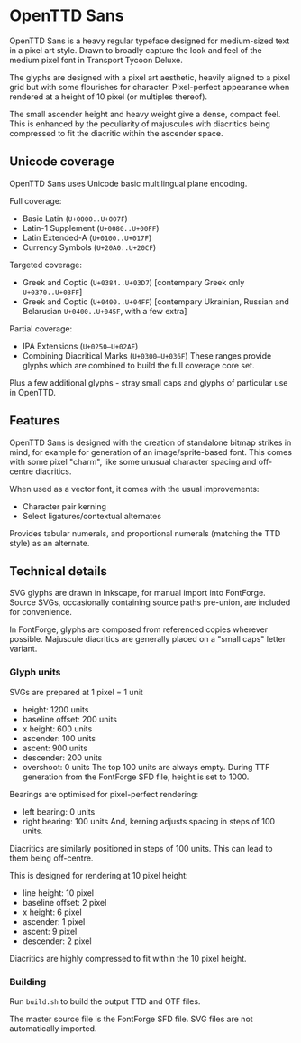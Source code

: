 # OpenTTD Sans
OpenTTD Sans is a heavy regular typeface designed for medium-sized text in a pixel art style. Drawn to broadly capture the look and feel of the medium pixel font in Transport Tycoon Deluxe.

The glyphs are designed with a pixel art aesthetic, heavily aligned to a pixel grid but with some flourishes for character. Pixel-perfect appearance when rendered at a height of 10 pixel (or multiples thereof).

The small ascender height and heavy weight give a dense, compact feel. This is enhanced by the peculiarity of majuscules with diacritics being compressed to fit the diacritic within the ascender space.

## Unicode coverage
OpenTTD Sans uses Unicode basic multilingual plane encoding.

Full coverage:
* Basic Latin (`U+0000..U+007F`)
* Latin-1 Supplement (`U+0080..U+00FF`)
* Latin Extended-A (`U+0100..U+017F`)
* Currency Symbols (`U+20A0..U+20CF`)

Targeted coverage:
* Greek and Coptic (`U+0384..U+03D7`) [contempary Greek only `U+0370..U+03FF`]
* Greek and Coptic (`U+0400..U+04FF`) [contempary Ukrainian, Russian and Belarusian `U+0400..U+045F`, with a few extra]

Partial coverage:
* IPA Extensions (`U+0250–U+02AF`)
* Combining Diacritical Marks (`U+0300–U+036F`)
These ranges provide glyphs which are combined to build the full coverage core set.

Plus a few additional glyphs - stray small caps and glyphs of particular use in OpenTTD.

## Features
OpenTTD Sans is designed with the creation of standalone bitmap strikes in mind, for example for generation of an image/sprite-based font.
This comes with some pixel "charm", like some unusual character spacing and off-centre diacritics.

When used as a vector font, it comes with the usual improvements:
* Character pair kerning
* Select ligatures/contextual alternates

Provides tabular numerals, and proportional numerals (matching the TTD style) as an alternate.

## Technical details
SVG glyphs are drawn in Inkscape, for manual import into FontForge. Source SVGs, occasionally containing source paths pre-union, are included for convenience.

In FontForge, glyphs are composed from referenced copies wherever possible. Majuscule diacritics are generally placed on a "small caps" letter variant.

### Glyph units
SVGs are prepared at 1 pixel = 1 unit
* height: 1200 units
* baseline offset: 200 units
* x height: 600 units
* ascender: 100 units
* ascent: 900 units
* descender: 200 units
* overshoot: 0 units
The top 100 units are always empty. During TTF generation from the FontForge SFD file, height is set to 1000.

Bearings are optimised for pixel-perfect rendering:
* left bearing: 0 units
* right bearing: 100 units
And, kerning adjusts spacing in steps of 100 units.

Diacritics are similarly positioned in steps of 100 units. This can lead to them being off-centre.

This is designed for rendering at 10 pixel height:
* line height: 10 pixel
* baseline offset: 2 pixel
* x height: 6 pixel
* ascender: 1 pixel
* ascent: 9 pixel
* descender: 2 pixel

Diacritics are highly compressed to fit within the 10 pixel height.

### Building
Run `build.sh` to build the output TTD and OTF files.

The master source file is the FontForge SFD file. SVG files are not automatically imported.
